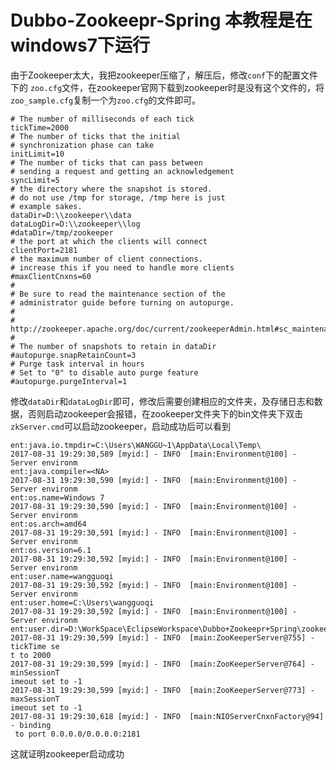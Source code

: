# Dubbo-Zookeepr-Spring 本教程是在windows7下运行
由于Zookeeper太大，我把zookeeper压缩了，解压后，修改<code>conf</code>下的配置文件下的
<code>zoo.cfg</code>文件，在zookeeper官网下载到zookeeper时是没有这个文件的，将<code>zoo_sample.cfg</code>复制一个为<code>zoo.cfg</code>的文件即可。

```config
# The number of milliseconds of each tick
tickTime=2000
# The number of ticks that the initial 
# synchronization phase can take
initLimit=10
# The number of ticks that can pass between 
# sending a request and getting an acknowledgement
syncLimit=5
# the directory where the snapshot is stored.
# do not use /tmp for storage, /tmp here is just 
# example sakes.
dataDir=D:\\zookeeper\\data
dataLogDir=D:\\zookeeper\\log
#dataDir=/tmp/zookeeper
# the port at which the clients will connect
clientPort=2181
# the maximum number of client connections.
# increase this if you need to handle more clients
#maxClientCnxns=60
#
# Be sure to read the maintenance section of the 
# administrator guide before turning on autopurge.
#
# http://zookeeper.apache.org/doc/current/zookeeperAdmin.html#sc_maintenance
#
# The number of snapshots to retain in dataDir
#autopurge.snapRetainCount=3
# Purge task interval in hours
# Set to "0" to disable auto purge feature
#autopurge.purgeInterval=1
```


修改<code>dataDir</code>和<code>dataLogDir</code>即可，修改后需要创建相应的文件夹，及存储日志和数据，否则启动zookeeper会报错，在zookeeper文件夹下的bin文件夹下双击<code>zkServer.cmd</code>可以启动zookeeper，启动成功后可以看到


```log
ent:java.io.tmpdir=C:\Users\WANGGU~1\AppData\Local\Temp\
2017-08-31 19:29:30,589 [myid:] - INFO  [main:Environment@100] - Server environm
ent:java.compiler=<NA>
2017-08-31 19:29:30,590 [myid:] - INFO  [main:Environment@100] - Server environm
ent:os.name=Windows 7
2017-08-31 19:29:30,590 [myid:] - INFO  [main:Environment@100] - Server environm
ent:os.arch=amd64
2017-08-31 19:29:30,591 [myid:] - INFO  [main:Environment@100] - Server environm
ent:os.version=6.1
2017-08-31 19:29:30,592 [myid:] - INFO  [main:Environment@100] - Server environm
ent:user.name=wangguoqi
2017-08-31 19:29:30,592 [myid:] - INFO  [main:Environment@100] - Server environm
ent:user.home=C:\Users\wangguoqi
2017-08-31 19:29:30,592 [myid:] - INFO  [main:Environment@100] - Server environm
ent:user.dir=D:\WorkSpace\EclipseWorkspace\Dubbo+Zookeepr+Spring\zookeeper\bin
2017-08-31 19:29:30,599 [myid:] - INFO  [main:ZooKeeperServer@755] - tickTime se
t to 2000
2017-08-31 19:29:30,599 [myid:] - INFO  [main:ZooKeeperServer@764] - minSessionT
imeout set to -1
2017-08-31 19:29:30,599 [myid:] - INFO  [main:ZooKeeperServer@773] - maxSessionT
imeout set to -1
2017-08-31 19:29:30,618 [myid:] - INFO  [main:NIOServerCnxnFactory@94] - binding
 to port 0.0.0.0/0.0.0.0:2181
```


这就证明zookeeper启动成功